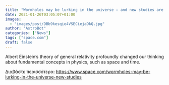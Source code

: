 ```yaml
---
title: "Wormholes may be lurking in the universe — and new studies are proposing ways of finding them"
date: 2021-01-26T03:05:07+01:00
images:
  - "images/post/DBb9kesqie4VSECiejaDkQ.jpg"
author: "AstroBot"
categories: ["News"]
tags: ["space.com"]
draft: false
---
```


Albert Einstein’s theory of general relativity profoundly changed our thinking about fundamental concepts in physics, such as space and time. 

Διαβάστε περισσότερα: https://www.space.com/wormholes-may-be-lurking-in-the-universe-new-studies
